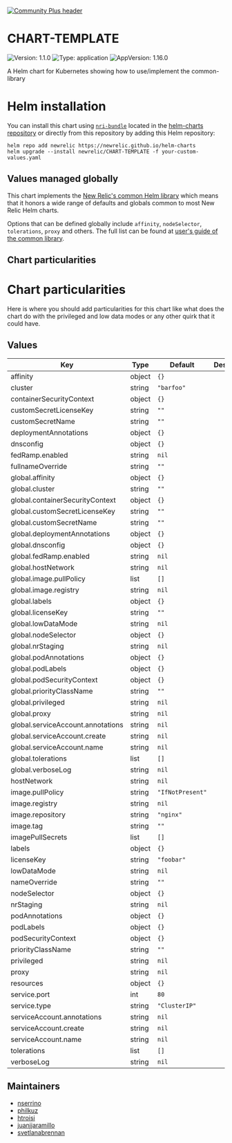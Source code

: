 [![Community Plus header](https://github.com/newrelic/opensource-website/raw/master/src/images/categories/Community_Plus.png)](https://opensource.newrelic.com/oss-category/#community-plus)

# CHART-TEMPLATE

![Version: 1.1.0](https://img.shields.io/badge/Version-1.1.0-informational?style=flat-square) ![Type: application](https://img.shields.io/badge/Type-application-informational?style=flat-square) ![AppVersion: 1.16.0](https://img.shields.io/badge/AppVersion-1.16.0-informational?style=flat-square)

A Helm chart for Kubernetes showing how to use/implement the common-library

# Helm installation

You can install this chart using [`nri-bundle`](https://github.com/newrelic/helm-charts/tree/master/charts/nri-bundle) located in the
[helm-charts repository](https://github.com/newrelic/helm-charts) or directly from this repository by adding this Helm repository:

```shell
helm repo add newrelic https://newrelic.github.io/helm-charts
helm upgrade --install newrelic/CHART-TEMPLATE -f your-custom-values.yaml
```

## Values managed globally

This chart implements the [New Relic's common Helm library](https://github.com/newrelic/helm-charts/tree/master/library/common-library) which
means that it honors a wide range of defaults and globals common to most New Relic Helm charts.

Options that can be defined globally include `affinity`, `nodeSelector`, `tolerations`, `proxy` and others. The full list can be found at
[user's guide of the common library](https://github.com/newrelic/helm-charts/blob/master/library/common-library/README.md).

## Chart particularities

# Chart particularities

Here is where you should add particularities for this chart like what does the chart do with the privileged and
low data modes or any other quirk that it could have.

## Values

| Key | Type | Default | Description |
|-----|------|---------|-------------|
| affinity | object | `{}` |  |
| cluster | string | `"barfoo"` |  |
| containerSecurityContext | object | `{}` |  |
| customSecretLicenseKey | string | `""` |  |
| customSecretName | string | `""` |  |
| deploymentAnnotations | object | `{}` |  |
| dnsconfig | object | `{}` |  |
| fedRamp.enabled | string | `nil` |  |
| fullnameOverride | string | `""` |  |
| global.affinity | object | `{}` |  |
| global.cluster | string | `""` |  |
| global.containerSecurityContext | object | `{}` |  |
| global.customSecretLicenseKey | string | `""` |  |
| global.customSecretName | string | `""` |  |
| global.deploymentAnnotations | object | `{}` |  |
| global.dnsconfig | object | `{}` |  |
| global.fedRamp.enabled | string | `nil` |  |
| global.hostNetwork | string | `nil` |  |
| global.image.pullPolicy | list | `[]` |  |
| global.image.registry | string | `nil` |  |
| global.labels | object | `{}` |  |
| global.licenseKey | string | `""` |  |
| global.lowDataMode | string | `nil` |  |
| global.nodeSelector | object | `{}` |  |
| global.nrStaging | string | `nil` |  |
| global.podAnnotations | object | `{}` |  |
| global.podLabels | object | `{}` |  |
| global.podSecurityContext | object | `{}` |  |
| global.priorityClassName | string | `""` |  |
| global.privileged | string | `nil` |  |
| global.proxy | string | `nil` |  |
| global.serviceAccount.annotations | string | `nil` |  |
| global.serviceAccount.create | string | `nil` |  |
| global.serviceAccount.name | string | `nil` |  |
| global.tolerations | list | `[]` |  |
| global.verboseLog | string | `nil` |  |
| hostNetwork | string | `nil` |  |
| image.pullPolicy | string | `"IfNotPresent"` |  |
| image.registry | string | `nil` |  |
| image.repository | string | `"nginx"` |  |
| image.tag | string | `""` |  |
| imagePullSecrets | list | `[]` |  |
| labels | object | `{}` |  |
| licenseKey | string | `"foobar"` |  |
| lowDataMode | string | `nil` |  |
| nameOverride | string | `""` |  |
| nodeSelector | object | `{}` |  |
| nrStaging | string | `nil` |  |
| podAnnotations | object | `{}` |  |
| podLabels | object | `{}` |  |
| podSecurityContext | object | `{}` |  |
| priorityClassName | string | `""` |  |
| privileged | string | `nil` |  |
| proxy | string | `nil` |  |
| resources | object | `{}` |  |
| service.port | int | `80` |  |
| service.type | string | `"ClusterIP"` |  |
| serviceAccount.annotations | string | `nil` |  |
| serviceAccount.create | string | `nil` |  |
| serviceAccount.name | string | `nil` |  |
| tolerations | list | `[]` |  |
| verboseLog | string | `nil` |  |

## Maintainers

* [nserrino](https://github.com/nserrino)
* [philkuz](https://github.com/philkuz)
* [htroisi](https://github.com/htroisi)
* [juanjjaramillo](https://github.com/juanjjaramillo)
* [svetlanabrennan](https://github.com/svetlanabrennan)

